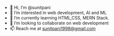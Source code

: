 - 👋 Hi, I’m @sunitpani
- 👀 I’m interested in web development, AI and ML
- 🌱 I’m currently learning HTML,CSS, MERN Stack.
- 💞️ I’m looking to collaborate on web development
- 📫 Reach me at sunitpani1998@gmail.com

<!---
sunitpani/sunitpani is a ✨ special ✨ repository because its `README.md` (this file) appears on your GitHub profile.
You can click the Preview link to take a look at your changes.
--->

